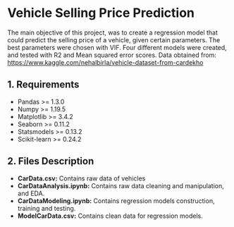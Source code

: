 # Vehicle Selling Price Prediction

The main objective of this project, was to create a regression model that could predict the selling price of a vehicle, given certain parameters. 
The best parameters were chosen with VIF. 
Four different models were created, and tested with R2 and Mean squared error scores.
Data obtained from: https://www.kaggle.com/nehalbirla/vehicle-dataset-from-cardekho

## 1. Requirements

- Pandas >= 1.3.0
- Numpy >= 1.19.5
- Matplotlib >= 3.4.2
- Seaborn >= 0.11.2
- Statsmodels >= 0.13.2
- Scikit-learn >= 0.24.2

## 2. Files Description

- **CarData.csv:** Contains raw data of vehicles
- **CarDataAnalysis.ipynb:** Contains raw data cleaning and manipulation, and EDA.
- **CarDataModeling.ipynb:** Contains regression models construction, training and testing.
- **ModelCarData.csv:** Contains clean data for regression models.
